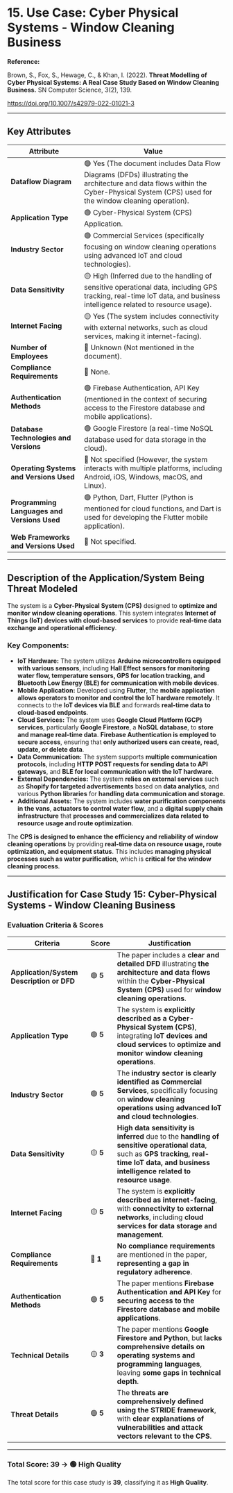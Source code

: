 # 15. Use Case: Cyber Physical Systems - Window Cleaning Business

**Reference:**

Brown, S., Fox, S., Hewage, C., & Khan, I. (2022). **Threat Modelling of Cyber Physical Systems: A Real Case Study Based on Window Cleaning Business.** SN Computer Science, 3(2), 139.

https://doi.org/10.1007/s42979-022-01021-3

---

## **Key Attributes**

| **Attribute** | **Value** |
| --- | --- |
| **Dataflow Diagram** | 🟢 Yes (The document includes Data Flow Diagrams (DFDs) illustrating the architecture and data flows within the Cyber-Physical System (CPS) used for the window cleaning operation). |
| **Application Type** | 🟢 Cyber-Physical System (CPS) Application. |
| **Industry Sector** | 🟢 Commercial Services (specifically focusing on window cleaning operations using advanced IoT and cloud technologies). |
| **Data Sensitivity** | 🟡 High (Inferred due to the handling of sensitive operational data, including GPS tracking, real-time IoT data, and business intelligence related to resource usage). |
| **Internet Facing** | 🟡 Yes (The system includes connectivity with external networks, such as cloud services, making it internet-facing). |
| **Number of Employees** | 🔴 Unknown (Not mentioned in the document). |
| **Compliance Requirements** | 🔴 None. |
| **Authentication Methods** | 🟢 Firebase Authentication, API Key (mentioned in the context of securing access to the Firestore database and mobile applications). |
| **Database Technologies and Versions** | 🟢 Google Firestore (a real-time NoSQL database used for data storage in the cloud). |
| **Operating Systems and Versions Used** | 🔴 Not specified (However, the system interacts with multiple platforms, including Android, iOS, Windows, macOS, and Linux). |
| **Programming Languages and Versions Used** | 🟢 Python, Dart, Flutter (Python is mentioned for cloud functions, and Dart is used for developing the Flutter mobile application). |
| **Web Frameworks and Versions Used** | 🔴 Not specified. |

---

## **Description of the Application/System Being Threat Modeled**

The system is a **Cyber-Physical System (CPS)** designed to **optimize and monitor window cleaning operations**. This system integrates **Internet of Things (IoT) devices with cloud-based services** to provide **real-time data exchange and operational efficiency**.

### **Key Components:**

- **IoT Hardware:** The system utilizes **Arduino microcontrollers equipped with various sensors**, including **Hall Effect sensors for monitoring water flow, temperature sensors, GPS for location tracking, and Bluetooth Low Energy (BLE) for communication with mobile devices**.
- **Mobile Application:** Developed using **Flutter**, the **mobile application allows operators to monitor and control the IoT hardware remotely**. It connects to the **IoT devices via BLE** and forwards **real-time data to cloud-based endpoints**.
- **Cloud Services:** The system uses **Google Cloud Platform (GCP) services**, particularly **Google Firestore**, a **NoSQL database**, to **store and manage real-time data**. **Firebase Authentication is employed to secure access**, ensuring that **only authorized users can create, read, update, or delete data**.
- **Data Communication:** The system supports **multiple communication protocols**, including **HTTP POST requests for sending data to API gateways**, and **BLE for local communication with the IoT hardware**.
- **External Dependencies:** The system **relies on external services** such as **Shopify for targeted advertisements** based on **data analytics**, and various **Python libraries** for **handling data communication and storage**.
- **Additional Assets:** The system includes **water purification components in the vans**, **actuators to control water flow**, and a **digital supply chain infrastructure** that **processes and commercializes data related to resource usage and route optimization**.

The **CPS is designed to enhance the efficiency and reliability of window cleaning operations** by providing **real-time data on resource usage, route optimization, and equipment status**. This includes **managing physical processes such as water purification**, which is **critical for the window cleaning process**.

---

## **Justification for Case Study 15: Cyber-Physical Systems - Window Cleaning Business**

### **Evaluation Criteria & Scores**

| **Criteria** | **Score** | **Justification** |
| --- | --- | --- |
| **Application/System Description or DFD** | 🟢 **5** | The paper includes a **clear and detailed DFD** illustrating **the architecture and data flows** within the **Cyber-Physical System (CPS)** used for **window cleaning operations**. |
| **Application Type** | 🟢 **5** | The system is **explicitly described as a Cyber-Physical System (CPS)**, integrating **IoT devices and cloud services** to **optimize and monitor window cleaning operations**. |
| **Industry Sector** | 🟢 **5** | The **industry sector is clearly identified as Commercial Services**, specifically focusing on **window cleaning operations using advanced IoT and cloud technologies**. |
| **Data Sensitivity** | 🟡 **5** | **High data sensitivity is inferred** due to the **handling of sensitive operational data**, such as **GPS tracking, real-time IoT data, and business intelligence related to resource usage**. |
| **Internet Facing** | 🟡 **5** | The system is **explicitly described as internet-facing**, with **connectivity to external networks**, including **cloud services for data storage and management**. |
| **Compliance Requirements** | 🔴 **1** | **No compliance requirements** are mentioned in the paper, **representing a gap in regulatory adherence**. |
| **Authentication Methods** | 🟢 **5** | The paper mentions **Firebase Authentication and API Key** for **securing access to the Firestore database and mobile applications**. |
| **Technical Details** | 🟡 **3** | The paper mentions **Google Firestore and Python**, but **lacks comprehensive details on operating systems and programming languages**, leaving **some gaps in technical depth**. |
| **Threat Details** | 🟢 **5** | The **threats are comprehensively defined using the STRIDE framework**, with **clear explanations of vulnerabilities and attack vectors relevant to the CPS**. |

---

### **Total Score: 39 → 🟢 High Quality**

The total score for this case study is **39**, classifying it as **High Quality**.